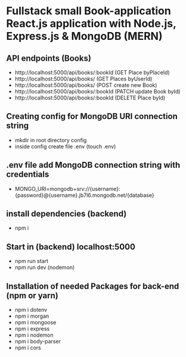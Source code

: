 # Fullstack small Book-application React.js application with Node.js, Express.js & MongoDB (MERN)

## API endpoints (Books)

- http://localhost:5000/api/books/:bookId (GET Place byPlaceId)
- http://localhost:5000/api/books/ (GET Places byUserId)
- http://localhost:5000/api/books/ (POST create new Book)
- http://localhost:5000/api/books/:bookId (PATCH update Book byId)
- http://localhost:5000/api/books/:bookId (DELETE Place byId)

## Creating config for MongoDB URI connection string
- mkdir in root directory config 
- inside config create file .env (touch .env)

## .env file add MongoDB connection string with credentials
- MONGO_URI=mongodb+srv://{username}:{password}@{username}.jb7l6.mongodb.net/{database}  

## install dependencies (backend)

- npm i

## Start in (backend) localhost:5000

- npm run start
- npm run dev (nodemon)

## Installation of needed Packages for back-end (npm or yarn)

- npm i dotenv
- npm i morgan
- npm i mongoose
- npm i express
- npm i nodemon
- npm i body-parser
- npm i cors

